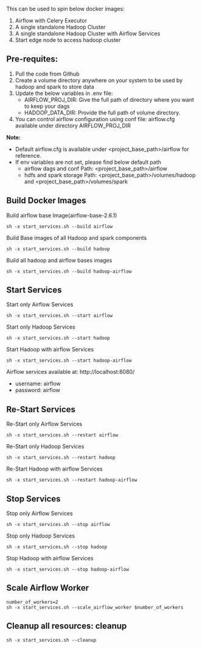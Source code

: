 This can be used to spin below docker images:
1. Airflow with Celery Executor 
2. A single standalone Hadoop Cluster
3. A single standalone Hadoop Cluster with Airflow Services
4. Start edge node to access hadoop cluster


## Pre-requites:
1. Pull the code from Github
2. Create a volume directory anywhere on your system to be used by hadoop and spark to store data
3. Update the below variables in .env file:
   - AIRFLOW_PROJ_DIR: Give the full path of directory where you want to keep your dags
   - HADOOP_DATA_DIR: Provide the full path of volume directory.
4. You can control airflow configuration using conf file: airflow.cfg available under directory AIRFLOW_PROJ_DIR

**Note:**
- Default airflow.cfg is available under <project_base_path>/airflow for reference.
- If env variables are not set, please find below default path
  - airflow dags and conf Path: <project_base_path>/airflow
  - hdfs and spark storage Path: <project_base_path>/volumes/hadoop and <project_base_path>/volumes/spark

## Build Docker Images
Build airflow base Image(airflow-base-2.6.1)
```
sh -x start_services.sh --build airflow
```

Build Base images of all Hadoop and spark components
```
sh -x start_services.sh --build hadoop
```

Build all hadoop and airflow bases images
```
sh -x start_services.sh --build hadoop-airflow
```

## Start Services
Start only Airflow Services
```
sh -x start_services.sh --start airflow
```

Start only Hadoop Services
```
sh -x start_services.sh --start hadoop
```

Start Hadoop with airflow Services
```
sh -x start_services.sh --start hadoop-airflow
```

Airflow services available at: http://localhost:8080/
- username: airflow
- password: airflow


## Re-Start Services
Re-Start only Airflow Services
```
sh -x start_services.sh --restart airflow
```

Re-Start only Hadoop Services
```
sh -x start_services.sh --restart hadoop
```

Re-Start Hadoop with airflow Services
```
sh -x start_services.sh --restart hadoop-airflow
```

## Stop Services
Stop only Airflow Services
```
sh -x start_services.sh --stop airflow
```

Stop only Hadoop Services
```
sh -x start_services.sh --stop hadoop
```

Stop Hadoop with airflow Services
```
sh -x start_services.sh --stop hadoop-airflow
```

## Scale Airflow Worker
```
number_of_workers=2
sh -x start_services.sh --scale_airflow_worker $number_of_workers
```

## Cleanup all resources: cleanup
```
sh -x start_services.sh --cleanup
```
